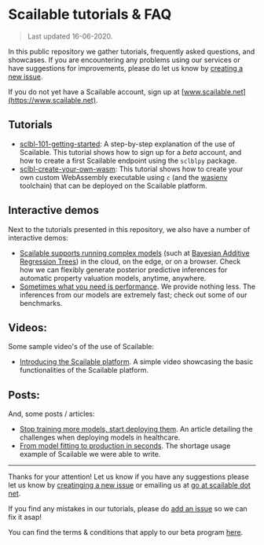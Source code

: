 # Scailable tutorials & FAQ
> Last updated 16-06-2020.

In this public repository we gather tutorials, frequently asked questions, and showcases. If you are encountering any problems using our services or have suggestions for improvements, please do let us know by [creating a new issue](https://github.com/scailable/sclbl-tutorials/issues/new). 

If you do not yet have a Scailable account, sign up at [www.scailable.net](https://www.scailable.net).

## Tutorials

* [sclbl-101-getting-started](https://github.com/scailable/sclbl-tutorials/tree/master/sclbl-101-getting-started): A step-by-step explanation of the use of Scailable. This tutorial shows how to sign up for a *beta* account, and how to create a first Scailable endpoint using the `sclblpy` package. 
* [sclbl-create-your-own-wasm](https://github.com/scailable/sclbl-tutorials/tree/master/sclbl-create-your-own-wasm): This tutorial shows how to create your own custom WebAssembly executable using `c` (and the [wasienv](https://medium.com/wasmer/wasienv-wasi-development-workflow-for-humans-1811d9a50345) toolchain) that can be deployed on the Scailable platform.

## Interactive demos
Next to the tutorials presented in this repository, we also have a number of interactive demos:

* [Scailable supports running complex models](https://www.scailable.net/demo/avm/) (such at [Bayesian Additive Regression Trees](https://projecteuclid.org/euclid.aoas/1273584455)) in the cloud, on the edge, or on a browser. Check how we can flexibly generate posterior predictive inferences for automatic property valuation models, anytime, anywhere.
* [Sometimes what you need is performance](https://www.scailable.net/demo/bench/). We provide nothing less. The inferences from our models are extremely fast; check out some of our benchmarks.

## Videos:
Some sample video's of the use of Scailable:

* [Introducing the Scailable platform](https://youtu.be/47wUrjtgFcs). A simple video showcasing the basic functionalities of the Scailable platform.

## Posts:
And, some posts / articles:

* [Stop training more models, start deploying them](https://towardsdatascience.com/stop-training-more-models-start-deploying-them-using-webassembly-49a3f178569e). An article detailing the challenges when deploying models in healthcare.
* [From model fitting to production in seconds](https://towardsdatascience.com/from-model-fitting-to-production-in-seconds-8e6823d87f5d). The shortage usage example of Scailable we were able to write.

----------


Thanks for your attention! Let us know if you have any suggestions please let us know by [creatinging a new issue](https://github.com/scailable/sclbl-tutorials/issues/new) or emailing us at [go at scailable dot net](mailto:go@scailable.net).

If you find any mistakes in our tutorials, please do [add an issue](https://github.com/scailable/sclbl-tutorials/issues/new) so we can fix it asap!

You can find the terms & conditions that apply to our beta program [here](https://github.com/scailable/sclbl-tutorials/blob/master/terms/README.md).
